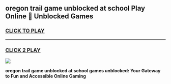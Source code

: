 
## oregon trail game unblocked at school Play Online 👋 Unblocked Games
<h3>
<a href="https://premium.freeplayer.one?title=oregon_trail_game_unblocked_at_school&ref=19F">CLICK TO PLAY</a></h3>
<hr>

<h3>
<a href="https://premium.freeplayer.one?title=oregon_trail_game_unblocked_at_school&ref=19F">CLICK 2 PLAY</a>
  
</h3>

<a href="https://premium.freeplayer.one?title=oregon_trail_game_unblocked_at_school&ref=19F"><img src="https://clearcache.store/games.png"></a>


**oregon trail game unblocked at school games unblocked: Your Gateway to Fun and Accessible Online Gaming**

